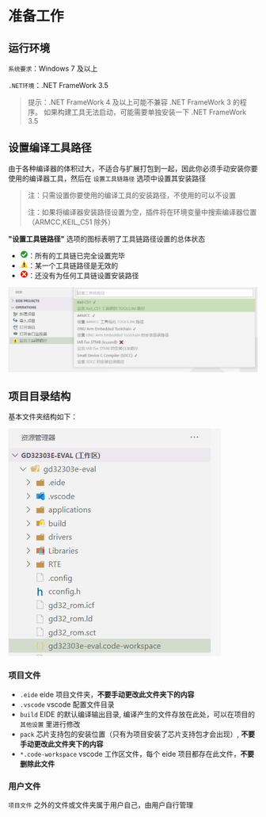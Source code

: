 # 准备工作

## 运行环境

`系统要求`：Windows 7 及以上

`.NET环境`：.NET FrameWork 3.5

> 提示：.NET FrameWork 4 及以上可能不兼容 .NET FrameWork 3 的程序。 如果构建工具无法启动，可能需要单独安装一下 .NET FrameWork 3.5

## 设置编译工具路径

由于各种编译器的体积过大，不适合与扩展打包到一起，因此你必须手动安装你要使用的编译器工具，然后在 `设置工具链路径` 选项中设置其安装路径

> 注：只需设置你要使用的编译工具的安装路径，不使用的可以不设置
> 
> 注：如果将编译器安装路径设置为空，插件将在环境变量中搜索编译器位置（ARMCC,KEIL_C51 除外）

**"设置工具链路径"** 选项的图标表明了工具链路径设置的总体状态
 - <img width="16px" bor src="../icon/StatusOK_16x.svg">：所有的工具链已完全设置完毕
 - <img width="16px" bor src="../icon/StatusWarning_16x.svg">：某一个工具链路径是无效的
 - <img width="16px" bor src="../icon/StatusCriticalError_16x.svg">：还没有为任何工具链设置安装路径

![](../img/toolchain_status.png)

## 项目目录结构

基本文件夹结构如下：

![](../img/prj_folder.png)

### 项目文件

- `.eide` eide 项目文件夹，**不要手动更改此文件夹下的内容**
- `.vscode` vscode 配置文件目录
- `build` EIDE 的默认编译输出目录, 编译产生的文件存放在此处，可以在项目的 `其他设置` 里进行修改
- `pack`  芯片支持包的安装位置（只有为项目安装了芯片支持包才会出现）, **不要手动更改此文件夹下的内容**
- `*.code-workspace` vscode 工作区文件，每个 eide 项目都存在此文件，**不要删除此文件**

### 用户文件

`项目文件` 之外的文件或文件夹属于用户自己，由用户自行管理
